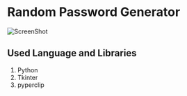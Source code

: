 # Random Password Generator 
![ScreenShot](https://user-images.githubusercontent.com/37272507/119679436-fa916280-be5d-11eb-959e-4f3ec006266d.jpg)
## Used Language and Libraries
1. Python
2. Tkinter
3. pyperclip
